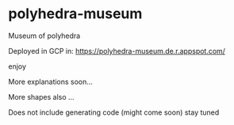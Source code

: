 # polyhedra-museum
Museum of polyhedra 

Deployed in GCP in:
https://polyhedra-museum.de.r.appspot.com/

enjoy

More explanations soon... 

More shapes also ... 

Does not include generating code (might come soon)
stay tuned
